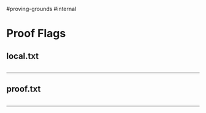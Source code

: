 #proving-grounds #internal 
# Proof Flags
## local.txt
```shell

```


---
## proof.txt
```shell

```


---

